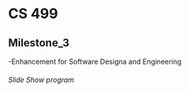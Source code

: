 # CS 499 
## Milestone_3
-Enhancement for Software Designa and Engineering
###### Slide Show program
